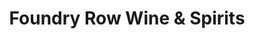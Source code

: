 ---
title: "Foundry Row Wine & Spirits"
url: /owings-mills/foundry-row-wine-und-spirits/
shop: Spirituosen
---